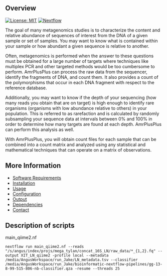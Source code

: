 Overview
--------

[![License: MIT](https://img.shields.io/badge/License-MIT-yellow.svg)](https://opensource.org/licenses/MIT)
[![Nextflow](https://img.shields.io/badge/Nextflow-%E2%89%A50.25.1-brightgreen.svg)](https://www.nextflow.io/)

The goal of many metagenomics studies is to characterize the content and relative abundance of sequences of interest from the DNA of a given sample or set of samples. You may want to know what is contained within your sample or how abundant a given sequence is relative to another.

Often, metagenomics is performed when the answer to these questions must be obtained for a large number of targets where techniques like multiplex PCR and other targeted methods would be too cumbersome to perform. AmrPlusPlus can process the raw data from the sequencer, identify the fragments of DNA, and count them. It also provides a count of the polymorphisms that occur in each DNA fragment with respect to the reference database.

Additionally, you may want to know if the depth of your sequencing (how many reads you obtain that are on target) is high enough to identify rare organisms (organisms with low abundance relative to others) in your population. This is referred to as rarefaction and is calculated by randomly subsampling your sequence data at intervals between 0% and 100% in order to determine how many targets are found at each depth. AmrPlusPlus can perform this analysis as well.

With AmrPlusPlus, you will obtain count files for each sample that can be combined into a count matrix and analyzed using any statistical and mathematical techniques that can operate on a matrix of observations.


More Information
----------------

- [Software Requirements](https://github.com/EnriqueDoster/bioinformatic-nextflow-pipelines/blob/master/docs/requirements.md)
- [Installation](https://github.com/EnriqueDoster/bioinformatic-nextflow-pipelines/blob/master/docs/installation.md)
- [Usage](https://github.com/EnriqueDoster/bioinformatic-nextflow-pipelines/blob/master/docs/usage.md)
- [Configuration](https://github.com/EnriqueDoster/bioinformatic-nextflow-pipelines/blob/master/docs/configuration.md)
- [Output](https://github.com/EnriqueDoster/bioinformatic-nextflow-pipelines/blob/master/docs/output.md)
- [Dependencies](https://github.com/EnriqueDoster/bioinformatic-nextflow-pipelines/blob/master/docs/dependencies.md)
- [Contact](https://github.com/EnriqueDoster/bioinformatic-nextflow-pipelines/blob/master/docs/contact.md)

Description of scripts
----------------

main_qiime2.nf
```
nextflow run main_qiime2.nf --reads "/s/angus/index/projs/mega_tylan/concat_16S_LN/raw_data/*_{1,2}.fq" --output XIT_LN_qiime2 -profile local --metadata /media/AngusWorkspace/run_Jake/LN_metadata.tsv --classifier /media/AngusWorkspace/run_Jake/bioinformatic-nextflow-pipelines/gg-13-8-99-515-806-nb-classifier.qza -resume --threads 25
```


